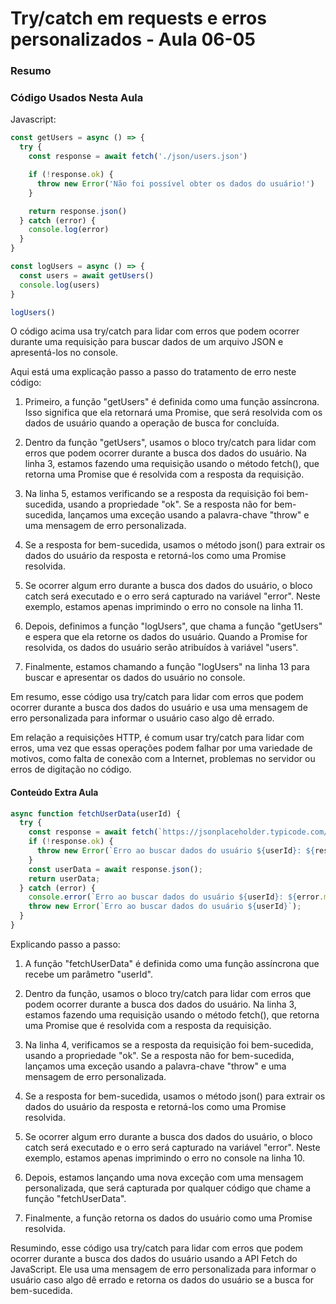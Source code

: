 <!--
Antes de publicar a issue, lembre-se de clicar na aba "Preview", para visualizar se a formatação está correta =)
-->

<!-- Escreva/insira as imagens após essa linha -->

# Try/catch em requests e erros personalizados - Aula 06-05

### Resumo

### Código Usados Nesta Aula

Javascript:

```javascript
const getUsers = async () => {
  try {
    const response = await fetch('./json/users.json')

    if (!response.ok) {
      throw new Error('Não foi possível obter os dados do usuário!')
    }

    return response.json()
  } catch (error) {
    console.log(error)
  }
}

const logUsers = async () => {
  const users = await getUsers()
  console.log(users)
}

logUsers()
```

O código acima usa try/catch para lidar com erros que podem ocorrer durante uma requisição para buscar dados de um arquivo JSON e apresentá-los no console.

Aqui está uma explicação passo a passo do tratamento de erro neste código:

1. Primeiro, a função "getUsers" é definida como uma função assíncrona. Isso significa que ela retornará uma Promise, que será resolvida com os dados de usuário quando a operação de busca for concluída.

2. Dentro da função "getUsers", usamos o bloco try/catch para lidar com erros que podem ocorrer durante a busca dos dados do usuário. Na linha 3, estamos fazendo uma requisição usando o método fetch(), que retorna uma Promise que é resolvida com a resposta da requisição.

3. Na linha 5, estamos verificando se a resposta da requisição foi bem-sucedida, usando a propriedade "ok". Se a resposta não for bem-sucedida, lançamos uma exceção usando a palavra-chave "throw" e uma mensagem de erro personalizada.

4. Se a resposta for bem-sucedida, usamos o método json() para extrair os dados do usuário da resposta e retorná-los como uma Promise resolvida.

5. Se ocorrer algum erro durante a busca dos dados do usuário, o bloco catch será executado e o erro será capturado na variável "error". Neste exemplo, estamos apenas imprimindo o erro no console na linha 11.

6. Depois, definimos a função "logUsers", que chama a função "getUsers" e espera que ela retorne os dados do usuário. Quando a Promise for resolvida, os dados do usuário serão atribuídos à variável "users".

7. Finalmente, estamos chamando a função "logUsers" na linha 13 para buscar e apresentar os dados do usuário no console.

Em resumo, esse código usa try/catch para lidar com erros que podem ocorrer durante a busca dos dados do usuário e usa uma mensagem de erro personalizada para informar o usuário caso algo dê errado.

Em relação a requisições HTTP, é comum usar try/catch para lidar com erros, uma vez que essas operações podem falhar por uma variedade de motivos, como falta de conexão com a Internet, problemas no servidor ou erros de digitação no código.

#### Conteúdo Extra Aula

```javascript
async function fetchUserData(userId) {
  try {
    const response = await fetch(`https://jsonplaceholder.typicode.com/users/${userId}`);
    if (!response.ok) {
      throw new Error(`Erro ao buscar dados do usuário ${userId}: ${response.statusText}`);
    }
    const userData = await response.json();
    return userData;
  } catch (error) {
    console.error(`Erro ao buscar dados do usuário ${userId}: ${error.message}`);
    throw new Error(`Erro ao buscar dados do usuário ${userId}`);
  }
} 
```

Explicando passo a passo:

1. A função "fetchUserData" é definida como uma função assíncrona que recebe um parâmetro "userId".

2. Dentro da função, usamos o bloco try/catch para lidar com erros que podem ocorrer durante a busca dos dados do usuário. Na linha 3, estamos fazendo uma requisição usando o método fetch(), que retorna uma Promise que é resolvida com a resposta da requisição.

3. Na linha 4, verificamos se a resposta da requisição foi bem-sucedida, usando a propriedade "ok". Se a resposta não for bem-sucedida, lançamos uma exceção usando a palavra-chave "throw" e uma mensagem de erro personalizada.

4. Se a resposta for bem-sucedida, usamos o método json() para extrair os dados do usuário da resposta e retorná-los como uma Promise resolvida.

5. Se ocorrer algum erro durante a busca dos dados do usuário, o bloco catch será executado e o erro será capturado na variável "error". Neste exemplo, estamos apenas imprimindo o erro no console na linha 10.

6. Depois, estamos lançando uma nova exceção com uma mensagem personalizada, que será capturada por qualquer código que chame a função "fetchUserData".

7. Finalmente, a função retorna os dados do usuário como uma Promise resolvida.

Resumindo, esse código usa try/catch para lidar com erros que podem ocorrer durante a busca dos dados do usuário usando a API Fetch do JavaScript. Ele usa uma mensagem de erro personalizada para informar o usuário caso algo dê errado e retorna os dados do usuário se a busca for bem-sucedida.
